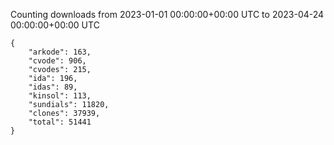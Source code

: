 
Counting downloads from 2023-01-01 00:00:00+00:00 UTC to 2023-04-24 00:00:00+00:00 UTC

```
{
    "arkode": 163,
    "cvode": 906,
    "cvodes": 215,
    "ida": 196,
    "idas": 89,
    "kinsol": 113,
    "sundials": 11820,
    "clones": 37939,
    "total": 51441
}
```
